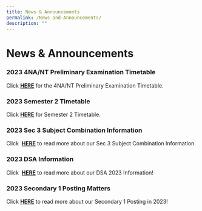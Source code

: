 ```yaml
---
title: News & Announcements
permalink: /News-and-Announcements/
description: ""
---
```

# News &amp; Announcements

### 2023 4NA/NT Preliminary Examination Timetable
Click&nbsp;<b>[HERE](https://www.northbrookssec.moe.edu.sg/students/Current-Students/Tests-and-Examinations/)</b> for the 4NA/NT Preliminary Examination Timetable.

### 2023 Semester 2 Timetable
Click&nbsp;<b>[HERE](https://www.northbrookssec.moe.edu.sg/students/Current-Students/School-Timetable/)</b> for Semester 2 Timetable.

### 2023 Sec 3 Subject Combination Information 

Click&nbsp; <b>[HERE](https://www.northbrookssec.moe.edu.sg/parents/sec-3-subject-combination-information/)</b>&nbsp;to read more about our Sec 3 Subject Combination Information.

### 2023 DSA Information 

Click&nbsp; <b>[HERE](https://www.northbrookssec.moe.edu.sg/about-us/Admissions/DSA-at-Northbrooks/)</b>&nbsp;to read more about our DSA 2023 Information!


### 2023 Secondary 1 Posting Matters

Click&nbsp;[<b>HERE</b>](/parents/Sec-One-2023-Posting-Matters/Sec-One-2023-Posting-Matters/)&nbsp;to read more about our Secondary 1 Posting in 2023!